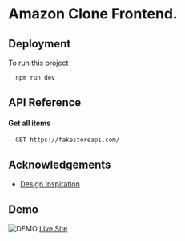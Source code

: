 
# Amazon Clone Frontend.




## Deployment

To run this project

```bash
  npm run dev
```


## API Reference

#### Get all items

```http
  GET https://fakestoreapi.com/
```




## Acknowledgements

 - [Design Inspiration](https://dribbble.com/shots/16424477-Amazon-Redesign)



## Demo

![DEMO](https://media.giphy.com/media/4UBu002vzDM5WQEXnP/giphy.gif)
[Live Site](https://amazon-clone-dibkb.vercel.app/)

